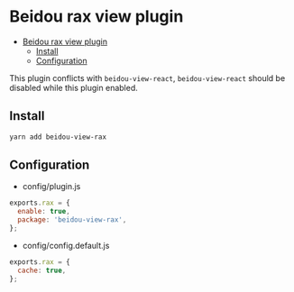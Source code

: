 # Beidou rax view plugin

<!-- TOC -->

* [Beidou rax view plugin](#beidou-view-rax-plugin)
  * [Install](#install)
  * [Configuration](#configuration)

<!-- /TOC -->

This plugin conflicts with `beidou-view-react`, `beidou-view-react` should be disabled while this plugin enabled.

## Install

```sh
yarn add beidou-view-rax
```

## Configuration

* config/plugin.js

```js
exports.rax = {
  enable: true,
  package: 'beidou-view-rax',
};
```

* config/config.default.js

```js
exports.rax = {
  cache: true,
};
```
